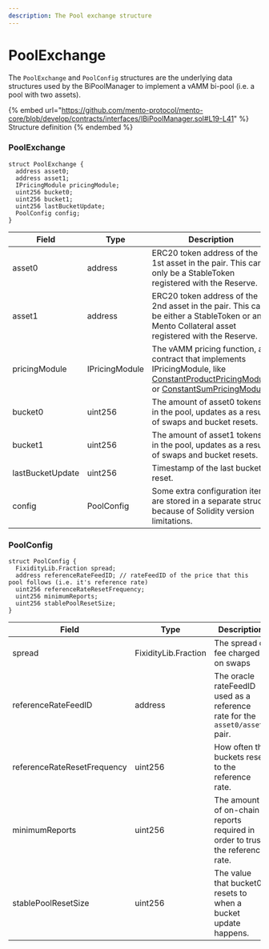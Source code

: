 ```yaml
---
description: The Pool exchange structure
---
```


# PoolExchange

The `PoolExchange` and `PoolConfig` structures are the underlying data structures used by the BiPoolManager to implement a vAMM bi-pool (i.e. a pool with two assets).&#x20;

{% embed url="https://github.com/mento-protocol/mento-core/blob/develop/contracts/interfaces/IBiPoolManager.sol#L19-L41" %}
Structure definition
{% endembed %}

### PoolExchange

```solidity
struct PoolExchange {
  address asset0;
  address asset1;
  IPricingModule pricingModule;
  uint256 bucket0;
  uint256 bucket1;
  uint256 lastBucketUpdate;
  PoolConfig config;
}
```

| Field            | Type           | Description                                                                                                                                                                                           |
| ---------------- | -------------- | ----------------------------------------------------------------------------------------------------------------------------------------------------------------------------------------------------- |
| asset0           | address        | ERC20 token address of the 1st asset in the pair. This can only be a StableToken registered with the Reserve.                                                                                         |
| asset1           | address        | ERC20 token address of the 2nd asset in the pair. This can be either a StableToken or any Mento Collateral asset registered with the Reserve.                                                         |
| pricingModule    | IPricingModule | The vAMM pricing function, a contract that implements IPricingModule, like [ConstantProductPricingModule](constantproductpricingmodule.md) or [ConstantSumPricingModule](constantsumpricingmodule.md) |
| bucket0          | uint256        | The amount of asset0 tokens in the pool, updates as a result of swaps and bucket resets.                                                                                                              |
| bucket1          | uint256        | The amount of asset1 tokens in the pool, updates as a result of swaps and bucket resets.                                                                                                              |
| lastBucketUpdate | uint256        | Timestamp of the last bucket reset.                                                                                                                                                                   |
| config           | PoolConfig     | Some extra configuration items are stored in a separate struct because of Solidity version limitations.                                                                                               |

### PoolConfig

```solidity
struct PoolConfig {
  FixidityLib.Fraction spread;
  address referenceRateFeedID; // rateFeedID of the price that this pool follows (i.e. it's reference rate)
  uint256 referenceRateResetFrequency;
  uint256 minimumReports;
  uint256 stablePoolResetSize;
}
```

| Field                       | Type                 | Description                                                                   |
| --------------------------- | -------------------- | ----------------------------------------------------------------------------- |
| spread                      | FixidityLib.Fraction | The spread or fee charged on swaps                                            |
| referenceRateFeedID         | address              | The oracle rateFeedID used as a reference rate for the `asset0/asset1` pair.  |
| referenceRateResetFrequency | uint256              | How often the buckets reset to the reference rate.                            |
| minimumReports              | uint256              | The amount of on-chain reports required in order to trust the reference rate. |
| stablePoolResetSize         | uint256              | The value that bucket0 resets to when a bucket update happens.                |
